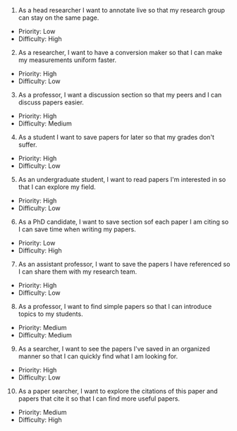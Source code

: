 1. As a head researcher I want to annotate live so that my research group can stay on the same page.

  * Priority: Low
  * Difficulty: High

2. As a researcher, I want to have a conversion maker so that I can make my measurements uniform faster.

  * Priority: High
  * Difficulty: Low

3. As a professor, I want a discussion section so that my peers and I can discuss papers easier.

  * Priority: High
  * Difficulty: Medium

4. As a student I want to save papers for later so that my grades don't suffer.

  * Priority: High
  * Difficulty: Low

5. As an undergraduate student, I want to read papers I'm interested in so that I can explore my field.

  * Priority: High
  * Difficulty: Low

6. As a PhD candidate, I want to save section sof each paper I am citing so I can save time when writing my papers.

  * Priority: Low
  * Difficulty: High

7. As an assistant professor, I want to save the papers I have referenced so I can share them with my research team.

  * Priority: High
  * Difficulty: Low

8. As a professor, I want to find simple papers so that I can introduce topics to my students.

  * Priority: Medium
  * Difficulty: Medium

9.  As a searcher, I want to see the papers I've saved in an organized manner so that I can quickly find what I am looking for.

  * Priority: High
  * Difficulty: Low

10. As a paper searcher, I want to explore the citations of this paper and papers that cite it so that I can find more useful papers.

  * Priority: Medium
  * Difficulty: High
